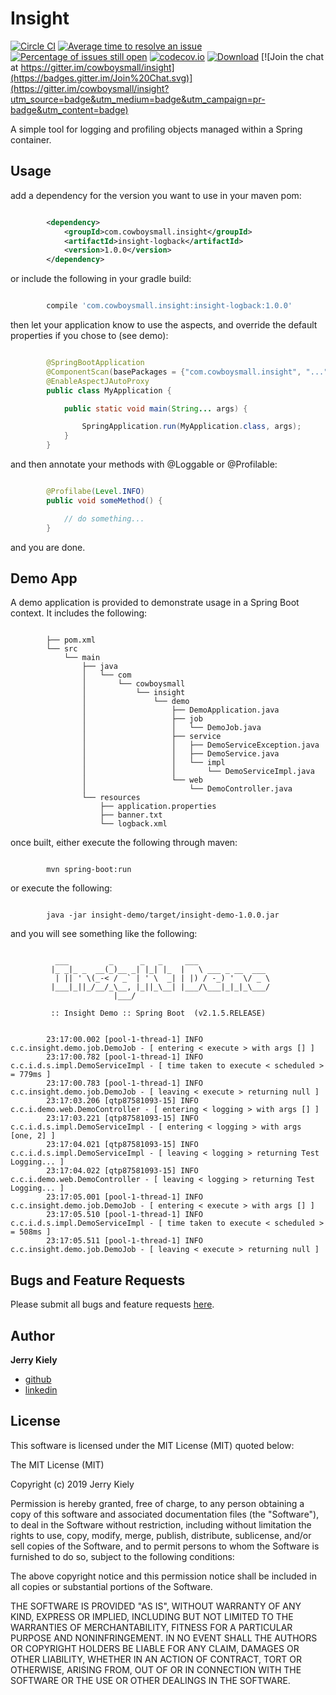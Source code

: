 Insight
=======

[![Circle CI](https://circleci.com/gh/cowboysmall/insight.svg?style=svg)](https://circleci.com/gh/cowboysmall/insight)
[![Average time to resolve an issue](http://isitmaintained.com/badge/resolution/cowboysmall/insight.svg)](http://isitmaintained.com/project/cowboysmall/insight "Average time to resolve an issue")
[![Percentage of issues still open](http://isitmaintained.com/badge/open/cowboysmall/insight.svg)](http://isitmaintained.com/project/cowboysmall/insight "Percentage of issues still open")
[![codecov.io](http://codecov.io/github/cowboysmall/insight/coverage.svg?branch=master)](http://codecov.io/github/cowboysmall/insight?branch=master)
[![Download](https://api.bintray.com/packages/cowboysmall/maven/com.cowboysmall.insight/images/download.svg)](https://bintray.com/cowboysmall/maven/com.cowboysmall.insight/_latestVersion)
[![Join the chat at https://gitter.im/cowboysmall/insight](https://badges.gitter.im/Join%20Chat.svg)](https://gitter.im/cowboysmall/insight?utm_source=badge&utm_medium=badge&utm_campaign=pr-badge&utm_content=badge)

A simple tool for logging and profiling objects managed within a Spring container.


Usage
-----

add a dependency for the version you want to use in your maven pom:

```xml

        <dependency>
            <groupId>com.cowboysmall.insight</groupId>
            <artifactId>insight-logback</artifactId>
            <version>1.0.0</version>
        </dependency>

```


or include the following in your gradle build:

```groovy

        compile 'com.cowboysmall.insight:insight-logback:1.0.0'

```

then let your application know to use the aspects, and override the default properties if you chose to (see demo):

```java

        @SpringBootApplication
        @ComponentScan(basePackages = {"com.cowboysmall.insight", "..."})
        @EnableAspectJAutoProxy
        public class MyApplication {

            public static void main(String... args) {

                SpringApplication.run(MyApplication.class, args);
            }
        }

```

and then annotate your methods with @Loggable or @Profilable:

```java

        @Profilabe(Level.INFO)
        public void someMethod() {

            // do something...
        }

```

and you are done.


Demo App
--------

A demo application is provided to demonstrate usage in a Spring Boot context. It includes the following:

```

        ├── pom.xml
        └── src
            └── main
                ├── java
                │   └── com
                │       └── cowboysmall
                │           └── insight
                │               └── demo
                │                   ├── DemoApplication.java
                │                   ├── job
                │                   │   └── DemoJob.java
                │                   ├── service
                │                   │   ├── DemoServiceException.java
                │                   │   ├── DemoService.java
                │                   │   └── impl
                │                   │       └── DemoServiceImpl.java
                │                   └── web
                │                       └── DemoController.java
                └── resources
                    ├── application.properties
                    ├── banner.txt
                    └── logback.xml

```

once built, either execute the following through maven:

```

        mvn spring-boot:run

```

or execute the following:

```

        java -jar insight-demo/target/insight-demo-1.0.0.jar

```

and you will see something like the following:

```

          ___         _      _   _     ___
         |_ _|_ _  __(_)__ _| |_| |_  |   \ ___ _ __  ___
          | || ' \(_-< / _` | ' \  _| | |) / -_) '  \/ _ \
         |___|_||_/__/_\__, |_||_\__| |___/\___|_|_|_\___/
                       |___/

         :: Insight Demo :: Spring Boot  (v2.1.5.RELEASE)


        23:17:00.002 [pool-1-thread-1] INFO  c.c.insight.demo.job.DemoJob - [ entering < execute > with args [] ]
        23:17:00.782 [pool-1-thread-1] INFO  c.c.i.d.s.impl.DemoServiceImpl - [ time taken to execute < scheduled > = 779ms ]
        23:17:00.783 [pool-1-thread-1] INFO  c.c.insight.demo.job.DemoJob - [ leaving < execute > returning null ]
        23:17:03.206 [qtp87581093-15] INFO  c.c.i.demo.web.DemoController - [ entering < logging > with args [] ]
        23:17:03.221 [qtp87581093-15] INFO  c.c.i.d.s.impl.DemoServiceImpl - [ entering < logging > with args [one, 2] ]
        23:17:04.021 [qtp87581093-15] INFO  c.c.i.d.s.impl.DemoServiceImpl - [ leaving < logging > returning Test Logging... ]
        23:17:04.022 [qtp87581093-15] INFO  c.c.i.demo.web.DemoController - [ leaving < logging > returning Test Logging... ]
        23:17:05.001 [pool-1-thread-1] INFO  c.c.insight.demo.job.DemoJob - [ entering < execute > with args [] ]
        23:17:05.510 [pool-1-thread-1] INFO  c.c.i.d.s.impl.DemoServiceImpl - [ time taken to execute < scheduled > = 508ms ]
        23:17:05.511 [pool-1-thread-1] INFO  c.c.insight.demo.job.DemoJob - [ leaving < execute > returning null ]

```


Bugs and Feature Requests
-------------------------

Please submit all bugs and feature requests [here](https://github.com/cowboysmall/insight/issues/new).


Author
------

__Jerry Kiely__
- [github](https://github.com/cowboysmall)
- [linkedin](https://www.linkedin.com/in/cowboysmall)


License
-------

This software is licensed under the MIT License (MIT) quoted below:

The MIT License (MIT)

Copyright (c) 2019 Jerry Kiely

Permission is hereby granted, free of charge, to any person obtaining a copy
of this software and associated documentation files (the "Software"), to deal
in the Software without restriction, including without limitation the rights
to use, copy, modify, merge, publish, distribute, sublicense, and/or sell
copies of the Software, and to permit persons to whom the Software is
furnished to do so, subject to the following conditions:

The above copyright notice and this permission notice shall be included in all
copies or substantial portions of the Software.

THE SOFTWARE IS PROVIDED "AS IS", WITHOUT WARRANTY OF ANY KIND, EXPRESS OR
IMPLIED, INCLUDING BUT NOT LIMITED TO THE WARRANTIES OF MERCHANTABILITY,
FITNESS FOR A PARTICULAR PURPOSE AND NONINFRINGEMENT. IN NO EVENT SHALL THE
AUTHORS OR COPYRIGHT HOLDERS BE LIABLE FOR ANY CLAIM, DAMAGES OR OTHER
LIABILITY, WHETHER IN AN ACTION OF CONTRACT, TORT OR OTHERWISE, ARISING FROM,
OUT OF OR IN CONNECTION WITH THE SOFTWARE OR THE USE OR OTHER DEALINGS IN THE
SOFTWARE.

